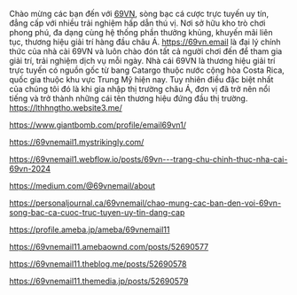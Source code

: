 Chào mừng các bạn đến với [69VN](https://69vn.email/), sòng bạc cá cược trực tuyến uy tín, đẳng cấp với nhiều trải nghiệm hấp dẫn thú vị. Nơi sở hữu kho trò chơi phong phú, đa dạng cùng hệ thống phần thưởng khủng, khuyến mãi liên tục, thương hiệu giải trí hàng đầu châu Á. https://69vn.email là đại lý chính thức của nhà cài 69VN và luôn chào đón tất cả người chơi đến để tham gia giải trí, trải nghiệm dịch vụ mỗi ngày.
Nhà cái 69VN là thương hiệu giải trí trực tuyến có nguồn gốc từ bang Catargo thuộc nước cộng hòa Costa Rica, quốc gia thuộc khu vực Trung Mỹ hiện nay. Tuy nhiên điều đặc biệt nhất của chúng tôi đó là khi gia nhập thị trường châu Á, đơn vị đã trở nên nổi tiếng và trở thành những cái tên thương hiệu đứng đầu thị trường.
https://lthhngtho.website3.me/

https://www.giantbomb.com/profile/email69vn1/

https://69vnemail1.mystrikingly.com/

https://69vnemail1.webflow.io/posts/69vn---trang-chu-chinh-thuc-nha-cai-69vn-2024

https://medium.com/@69vnemail/about

https://personaljournal.ca/69vnemail/chao-mung-cac-ban-den-voi-69vn-song-bac-ca-cuoc-truc-tuyen-uy-tin-dang-cap

https://profile.ameba.jp/ameba/69vnemail11

https://69vnemail11.amebaownd.com/posts/52690577

https://69vnemail11.theblog.me/posts/52690578

https://69vnemail11.themedia.jp/posts/52690579


